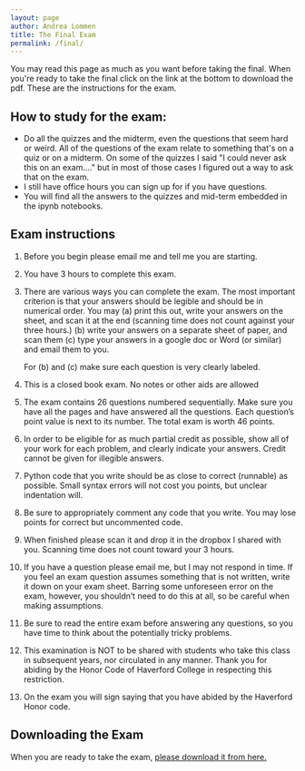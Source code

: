 ```yaml
---
layout: page
author: Andrea Lommen
title: The Final Exam 
permalink: /final/
---
```


You may read this page as much as you want before taking the final.  When
you're ready to take the final click on the link at the bottom to download the
pdf.   These are the instructions for the exam.

## How to study for the exam:
* Do all the quizzes and the midterm, even the questions that seem hard or
weird.  All of
the questions of the exam relate to something that's on a quiz or on a midterm.
On some of the quizzes I said "I could never ask this on an exam...." but in 
most of those cases I figured out a way to ask that on the exam.
* I still have office hours you can sign up for if you have questions.
* You will find all the answers to the quizzes and mid-term embedded in
the ipynb notebooks.


## Exam instructions
1. Before you begin please email me and tell me you are starting.
2. You have 3 hours to complete this exam.
3. There are various ways you can complete the exam. The most important criterion is that your answers should be legible and should be in numerical order. You may 
	(a) print this out, write your answers on the sheet, and scan it at the end (scanning time does not count against your three hours.) 
	(b) write your answers on a separate sheet of paper, and scan them 
	(c) type your answers in a google doc or Word (or similar) and email them to you. 

	For (b) and (c) make sure each question is very clearly labeled.

4. This is a closed book exam. No notes or other aids are allowed
5. The exam contains 26 questions numbered sequentially. Make sure you have all the pages and have answered all the questions. Each question’s
point value is next to its number. The total exam is worth 46 points.
6. In order to be eligible for as much partial credit as possible, show all of your work for each problem, and
clearly indicate your answers. Credit cannot be given for illegible answers.
7. Python code that you write should be as close to correct (runnable) as possible. Small syntax errors will
not cost you points, but unclear indentation will.
8. Be sure to appropriately comment any code that you write. You may lose points for correct but
uncommented code.
9. When finished please scan it and drop it in the dropbox I shared with you. Scanning time does not count toward your 3 hours.
10. If you have a question please email me, but I may not respond in time. If you feel an exam question assumes something that is not written, write it down on your exam sheet. Barring some unforeseen error on the exam, however, you shouldn’t need to do this at all, so be careful when making assumptions.
11. Be sure to read the entire exam before answering any questions, so you have time to think about the potentially tricky problems.
12. This examination is NOT to be shared with students who take this class in subsequent years, nor circulated in any manner. Thank you for abiding by the Honor Code of Haverford College in respecting this restriction.
13. On the exam you will sign saying that you have abided by the Haverford Honor code.

## Downloading the Exam
When you are ready to take the exam, [please download it from here.](final.pdf)

